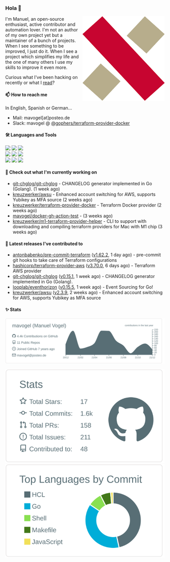 ### Hola 👋

<img align="right" src="https://raw.githubusercontent.com/kreuzwerkerbot/kreuzwerkerbot/master/assets/xw.png" width="260">

I'm Manuel, an open-source enthusiast, active contributor and automation lover. I'm not an author of my own project 
yet but a maintainer of a bunch of projects. When I see something to be improved, I just do it. When I see a project
which simplifies my life and the one of many others I use my skills to improve it even more.

Curious what I've been hacking on recently or what I [read](https://www.goodreads.com/user/show/128554892-manuel-vogel)?

#### 📫 How to reach me
In English, Spanish or German...

- Mail: mavogel[at]posteo.de
- Slack: mavogel @ [@gophers/terraform-provider-docker](https://gophers.slack.com/archives/C01G9TN5V36)

#### 🛠 Languages and Tools
<p>

  <code><img width="10%" src="https://www.vectorlogo.zone/logos/golang/golang-horizontal.svg"></code>
  <code><img width="10%" src="https://www.vectorlogo.zone/logos/typescriptlang/typescriptlang-official.svg"></code>
  <code><img width="10%" src="https://www.vectorlogo.zone/logos/nodejs/nodejs-horizontal.svg"></code>
  <br />
  <code><img width="10%" src="https://www.vectorlogo.zone/logos/amazon_aws/amazon_aws-ar21.svg"></code>
  <code><img width="10%" src="https://www.vectorlogo.zone/logos/terraformio/terraformio-ar21.svg"></code>
  <code><img width="10%" src="https://www.vectorlogo.zone/logos/gnu_bash/gnu_bash-ar21.svg"></code>
  <br />
  <code><img width="10%" src="https://www.vectorlogo.zone/logos/kubernetes/kubernetes-ar21.svg"></code>
  <code><img width="10%" src="https://www.vectorlogo.zone/logos/docker/docker-ar21.svg"></code>
  <code><img width="10%" src="https://www.vectorlogo.zone/logos/containerdio/containerdio-ar21.svg"></code>
  <br />
 
</p>

#### 👷 Check out what I'm currently working on

- [git-chglog/git-chglog](https://github.com/git-chglog/git-chglog) - CHANGELOG generator implemented in Go (Golang). (1 week ago)
- [kreuzwerker/awsu](https://github.com/kreuzwerker/awsu) - Enhanced account switching for AWS, supports Yubikey as MFA source (2 weeks ago)
- [kreuzwerker/terraform-provider-docker](https://github.com/kreuzwerker/terraform-provider-docker) - Terraform Docker provider (2 weeks ago)
- [mavogel/docker-gh-action-test](https://github.com/mavogel/docker-gh-action-test) -  (3 weeks ago)
- [kreuzwerker/m1-terraform-provider-helper](https://github.com/kreuzwerker/m1-terraform-provider-helper) - CLI to support with downloading and compiling terraform providers for Mac with M1 chip (3 weeks ago)

#### 🔭 Latest releases I've contributed to

- [antonbabenko/pre-commit-terraform](https://github.com/antonbabenko/pre-commit-terraform) ([v1.62.2](https://github.com/antonbabenko/pre-commit-terraform/releases/tag/v1.62.2), 1 day ago) - pre-commit git hooks to take care of Terraform configurations
- [hashicorp/terraform-provider-aws](https://github.com/hashicorp/terraform-provider-aws) ([v3.70.0](https://github.com/hashicorp/terraform-provider-aws/releases/tag/v3.70.0), 6 days ago) - Terraform AWS provider
- [git-chglog/git-chglog](https://github.com/git-chglog/git-chglog) ([v0.15.1](https://github.com/git-chglog/git-chglog/releases/tag/v0.15.1), 1 week ago) - CHANGELOG generator implemented in Go (Golang).
- [looplab/eventhorizon](https://github.com/looplab/eventhorizon) ([v0.15.5](https://github.com/looplab/eventhorizon/releases/tag/v0.15.5), 1 week ago) - Event Sourcing for Go!
- [kreuzwerker/awsu](https://github.com/kreuzwerker/awsu) ([v2.3.9](https://github.com/kreuzwerker/awsu/releases/tag/v2.3.9), 2 weeks ago) - Enhanced account switching for AWS, supports Yubikey as MFA source
#### ✨ Stats

[![](https://raw.githubusercontent.com/mavogel/mavogel/master/profile-summary-card-output/default/0-profile-details.svg)](https://github.com/vn7n24fzkq/github-profile-summary-cards)

[![](https://raw.githubusercontent.com/mavogel/mavogel/master/profile-summary-card-output/default/3-stats.svg)](https://github.com/vn7n24fzkq/github-profile-summary-cards)
[![](https://raw.githubusercontent.com/mavogel/mavogel/master/profile-summary-card-output/default/2-most-commit-language.svg)](https://github.com/vn7n24fzkq/github-profile-summary-cards)

